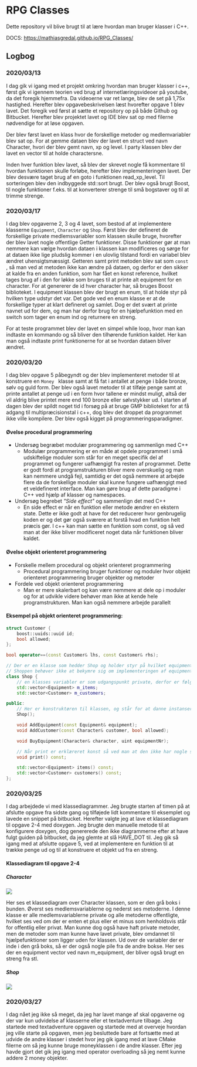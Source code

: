 # RPG Classes #

Dette repository vil blive brugt til at lære hvordan man bruger klasser i C++.

DOCS: https://mathiasgredal.github.io/RPG_Classes/



## Logbog

### 2020/03/13

I dag gik vi igang med et projekt omkring hvordan man bruger klasser i c++, først gik vi igennem teorien ved brug af internetlæringsvideoer på youtube, da det foregik hjemmefra. Da videoerne var ret lange, blev de set på 1,75x hastighed. Herefter blev opgavebeskrivelsen læst hvorefter opgave 1 blev lavet. Det foregik ved først at sætte et repository op på både Github og Bitbucket. Herefter blev projektet lavet og IDE blev sat op med filerne nødvendige for at løse opgaven. 

 

Der blev først lavet en klass hvor de forskellige metoder og medlemvariabler blev sat op. For at gemme dataen blev der lavet en struct ved navn Character, hvori der blev gemt navn, xp og level. I party klassen blev der lavet en vector til at holde charactersne. 

Inden hver funktion blev lavet, så blev der skrevet nogle få kommentare til hvordan funktionen skulle forløbe, herefter blev implementeringen lavet. Der blev desvære taget brug af en goto i funktionen read_xp_level. Til sorteringen blev den indbyggede std::sort brugt.  Der blev også brugt Boost, til nogle funktioner f.eks. til at konverterer strenge til små bogstaver og til at trimme strenge.



### 2020/03/17

I dag blev opgaverne 2, 3 og 4 lavet, som bestod af at implementere klasserne `Equipment`, `Character` og `Shop`. Først blev der defineret de forskellige private medlemsvariabler som klassen skulle bruge, hvorefter der blev lavet nogle offentlige Getter funktioner. Disse funktioner gør at man nemmere kan vælge hvordan dataen i klassen kan modificeres og sørge for at dataen ikke lige pludslig kommer i en ulovlig tilstand fordi en variabel blev ændret uhensigtsmæssigt.  Getteren samt print metoden blev sat som ```const ```,  så man ved at metoden ikke kan ændre på dataen, og derfor er den sikker at kalde fra en anden funktion, som har fået en konst reference, hvilket tages brug af i den for løkke som bruges til at printe alt equipment for en character. For at genererer de id hver character har, så bruges Boost biblioteket. I equipment klassen blev der brugt en enum, til at holde styr på hvilken type udstyr det var. Det gode ved en enum klasse er at de forskellige typer at klart defineret og samlet. Dog er det svært at printe navnet ud for dem, og man har derfor brug for en hjælpefunktion med en switch som tager en enum ind og returnere en streng. 

For at teste programmet blev der lavet en simpel while loop, hvor man kan indtaste en kommando og så bliver den tilhørende funktion kaldet. Her kan man også indtaste print funktionerne for at se hvordan dataen bliver ændret. 



### 2020/03/20

I dag blev opgave 5 påbegyndt og der blev implementeret metoder til at konstruere en ``Money `` klasse samt at få fat i antallet at penge i både bronze, sølv og guld form. Der blev også lavet metoder til at tilføje penge samt at printe antallet at penge ud i en form hvor tallene er mindst muligt, altså der vil aldrig blive printet mere end 100 bronze eller sølvstykker ud. I starten af dagen blev der spildt noget tid i forsøg på at bruge GMP biblioteket for at få adgang til multipræcisionstal i c++, dog blev det droppet da programmet ikke ville kompilere. Der blev også kigget på programmeringsparadigmer.

#### Øvelse procedural programmering

- Undersøg begræbet modulær programmering og sammenlign med C++
  - Modulær programmering er en måde at opdele programmet i små udskiftelige moduler som står for en meget specifik del af programmet og fungerer uafhængigt fra resten af programmet. Dette er godt fordi at programstrukturen bliver mere overskuelig og man kan nemmere undgå fejl, samtidig er det også nemmere at arbejde flere da de forskellige moduler skal kunne fungere uafhængigt med et veldefineret interface. Man kan gøre brug af dette paradigme i C++ ved hjælp af klasser og namespaces.
- Undersøg begrebet *"Side effect"* og sammenlign det med C++
  - En side effect er når en funktion eller metode ændrer en ekstern state. Dette er ikke godt at have for det reducerer hvor genbrugelig koden er og det gør også sværere at forstå hvad en funktion helt præcis gør. I c++ kan man sætte en funktion som const, og så ved man at der ikke bliver modificeret noget data når funktionen bliver kaldet.

#### Øvelse objekt orienteret programmering

- Forskelle mellem procedural og objekt orienteret programmering
  - Procedural programmering bruger funktioner og moduler hvor objekt orienteret programmering bruger objekter og metoder
- Fordele ved objekt orienteret programmering
  - Man er mere skalerbart og kan være nemmere at dele op i moduler og for at udvikle videre behøver man ikke at kende hele programstrukturen. Man kan også nemmere arbejde parallelt



#### Eksempel på objekt orienteret programmering:

```c++
struct Customer {
    boost::uuids::uuid id;
    bool allowed;
};

bool operator==(const Customer& lhs, const Customer& rhs);

// Der er en klasse som hedder Shop og holder styr på hvilket equipment der er i butikken
// Shoppen behøver ikke at bekymre sig om implementeringen af equipment.
class Shop {
    // en klasses variabler er som udgangspunkt private, derfor er følgende medlemsvariabler private og kan kun blive modificeret af klassens metoder.
    std::vector<Equipment> m_items;
    std::vector<Customer> m_customers;

public:
    // Her er konstruktøren til klassen, og står for at danne instanser af denne klasse. 
    Shop();

    void AddEquipment(const Equipment& equipment);
    void AddCustomer(const Character& customer, bool allowed);

    void BuyEquipment(Character& character, uint equipmentNr);

  	// Når print er erklæreret konst så ved man at den ikke har nogle side-effects
    void print() const;

    std::vector<Equipment> items() const;
    std::vector<Customer> customers() const;
};
```





### 2020/03/25

I dag arbejdede vi med klassediagrammer. Jeg brugte starten af timen på at afslutte opgave fra sidste gang og tilføjede lidt kommentare til eksemplet og lavede en snippet på bitbucket. Herefter valgte jeg at lave et klassediagram til opgave 2-4 med doxygen. Jeg brugte den manuelle metode til at konfigurere doxygen, dog genererede den ikke diagrammerne efter at have fulgt guiden på bitbucket, da jeg glemte at slå HAVE_DOT til. Jeg gik så igang med at afslutte opgave 5, ved at implementere en funktion til at trække penge ud og til at konstruere et objekt ud fra en streng.





#### Klassediagram til opgave 2-4

##### Character

![](class_character_graph.png)

Her ses et klassediagram over Character klassen, som er den grå boks i bunden. Øverst ses medlemsvariablerne og nederst ses metoderne. I denne klasse er alle medlemsvariablerne private og alle metoderne offentligte, hvilket ses ved om der er enten et plus eller et minus som henholdsvis står for offentlig eller privat. Man kunne dog også have haft private metoder, men de metoder som man kunne have lavet private, blev omdannet til hjælpefunktioner som ligger uden for klassen. Ud over de variabler der er inde i den grå boks, så er der også nogle pile fra de andre bokse. Her ses der en equipment vector ved navn m_equipment, der bliver også brugt en streng fra stl. 

##### Shop

![](class_shop_graph.png)

### 2020/03/27

I dag nået jeg ikke så meget, da jeg har lavet mange af skal opgaverne og der var kun udvidelse af klasserne eller et textadventure tilbage. Jeg startede med textadventure opgaven og startede med at overveje hvordan jeg ville starte på opgaven, men jeg besluttede bare at fortsætte med at udvide de andre klasser i stedet hvor jeg gik igang med at lave CMake filerne om så jeg kunne bruge moneyklassen i de andre klasser. Efter jeg havde gjort det gik jeg igang med operator overloading så jeg nemt kunne addere 2 money objekter.